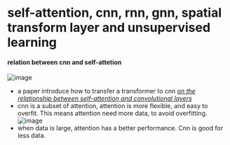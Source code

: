 # self-attention, cnn, rnn, gnn, spatial transform layer and unsupervised learning



#### relation between cnn and self-attetion
![image](cnn-vs-attention.png)
* a paper introduce how to transfer a transformer to cnn [*on the relationship between self-attention and convolutional layers*](https://arxiv.org/abs/1911.03584)
* cnn is a subset of attention, attention is more flexible, and easy to overfit. This means attention need more data, to avoid overfitting.
![image](east-overfit.png)
* when data is large, attention has a better performance. Cnn is good for less data.
